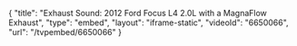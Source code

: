 {
    "title": "Exhaust Sound: 2012 Ford Focus L4 2.0L with a MagnaFlow Exhaust",
    "type": "embed",
    "layout": "iframe-static",
    "videoId": "6650066",
    "url": "\/tvpembed\/6650066"
}